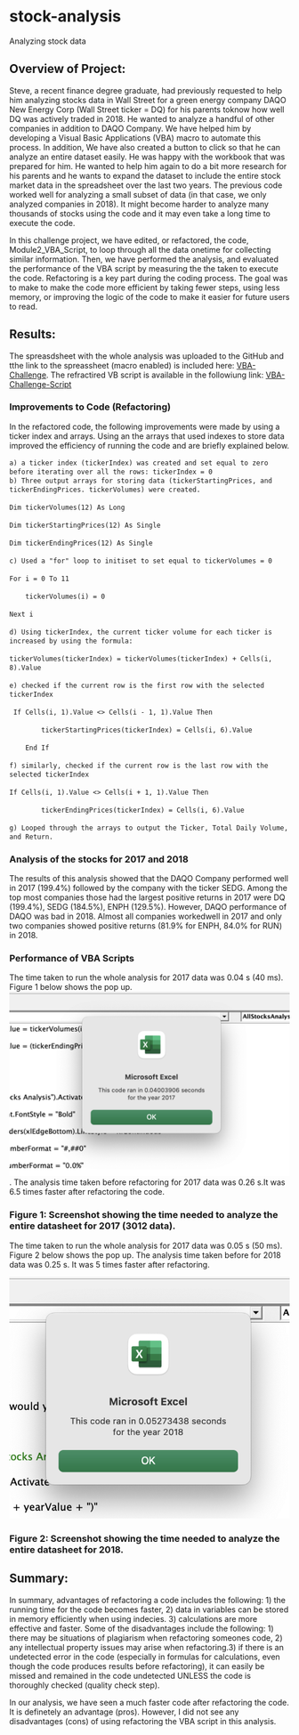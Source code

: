 # stock-analysis
Analyzing stock data

## Overview of Project: 
Steve, a recent finance degree graduate, had previously requested to help him analyzing stocks data in Wall Street for a green energy company DAQO New Energy Corp (Wall Street ticker = DQ) for his parents toknow how well DQ was actively traded in 2018. He wanted to analyze a handful of other companies in addition to DAQO Company. We have helped him by developing a Visual Basic Applications (VBA) macro to automate this process. In addition, We have also created a button to click so that he can analyze an entire dataset easily. He was happy with the workbook that was prepared for him. He wanted to help him again to do a bit more research for his parents and he wants to expand the dataset to include the entire stock market data in the spreadsheet over the last two years. The previous code worked well for analyzing a small subset of data (in that case, we only analyzed companies in 2018). It might become harder to analyze many thousands of stocks using the code and it may even take a long time to execute the code. 

In this challenge project, we have edited, or refactored, the code, Module2_VBA_Script, to loop through all the data onetime for collecting similar information. Then, we have performed the analysis, and evaluated the performance of the VBA script by measuring the the taken to execute the code. Refactoring is a key part during the coding process. The goal was to make to make the code more efficient by taking fewer steps, using less memory, or improving the logic of the code to make it easier for future users to read. 

## Results:

The spreasdsheet with the whole analysis was uploaded to the GitHub and tthe link to the spreassheet (macro enabled) is included here: [VBA-Challenge](VBA_Challenge.xlsm). The refractired VB script is available in the followiung link: [VBA-Challenge-Script](VBA_Challenge.vbs)

### Improvements to Code (Refactoring)

In the refactored code, the following improvements were made by using a ticker index and arrays. Using an the arrays that used indexes to store data improved the efficiency of running the code and are briefly explained below. 

    a) a ticker index (tickerIndex) was created and set equal to zero before iterating over all the rows: tickerIndex = 0
    b) Three output arrays for storing data (tickerStartingPrices, and tickerEndingPrices. tickerVolumes) were created. 

    Dim tickerVolumes(12) As Long
    
    Dim tickerStartingPrices(12) As Single
    
    Dim tickerEndingPrices(12) As Single
    
    c) Used a "for" loop to initiset to set equal to tickerVolumes = 0
    
    For i = 0 To 11
    
        tickerVolumes(i) = 0
        
    Next i
    
    d) Using tickerIndex, the current ticker volume for each ticker is increased by using the formula: 
    
    tickerVolumes(tickerIndex) = tickerVolumes(tickerIndex) + Cells(i, 8).Value
    
    e) checked if the current row is the first row with the selected tickerIndex
    
     If Cells(i, 1).Value <> Cells(i - 1, 1).Value Then
        
            tickerStartingPrices(tickerIndex) = Cells(i, 6).Value
            
        End If
    
    f) similarly, checked if the current row is the last row with the selected tickerIndex
    
    If Cells(i, 1).Value <> Cells(i + 1, 1).Value Then
        
            tickerEndingPrices(tickerIndex) = Cells(i, 6).Value
            
    g) Looped through the arrays to output the Ticker, Total Daily Volume, and Return.
    
   
### Analysis of the stocks for 2017 and 2018

The results of this analysis showed that the DAQO Company performed well in 2017 (199.4%) followed by the company with the ticker SEDG. Among the top most companies those had the largest positive returns in 2017 were DQ (199.4%), SEDG (184.5%), ENPH (129.5%). However, DAQO performance of DAQO was bad in 2018. Almost all companies workedwell in 2017 and only two companies showed positive returns (81.9% for ENPH, 84.0% for RUN) in 2018.  

### Performance of VBA Scripts
The time taken to run the whole analysis for 2017 data was 0.04 s (40 ms). Figure 1 below shows the pop up. ![VBA-Challenge - 2017 - time](/resources/VBA_Challenge_2017.png). The analysis time taken before refactoring for 2017 data was 0.26 s.It was 6.5 times faster after refactoring the code.

### Figure 1: Screenshot showing the time needed to analyze the entire datasheet for 2017 (3012 data).

The time taken to run the whole analysis for 2017 data was 0.05 s (50 ms). Figure 2 below shows the pop up. The analysis time taken before for 2018 data was 0.25 s. It was 5 times faster after refactoring.

![VBA-Challenge - 2018 - time](/resources/VBA_Challenge_2018.png)

### Figure 2: Screenshot showing the time needed to analyze the entire datasheet for 2018.

## Summary:

In summary, advantages of refactoring a code includes the following: 1) the running time for the code becomes faster, 2) data in variables can be stored in memory efficiently when using indecies. 3) calculations are more effective and faster. Some of the disadvantages include the following: 1) there may be situations of plagiarism when refactoring someones code, 2) any intellectual property issues may arise when refactoring.3) if there is an undetected error in the code (especially in formulas for calculations, even though the code produces results before refactoring), it can easily be missed and remained in the code undetected UNLESS the code is thoroughly checked (quality check step).   

In our analysis, we have seen a much faster code after refactoring the code. It is definetely an advantage (pros). However, I did not see any disadvantages (cons) of using refactoring the VBA script in this analysis. 





